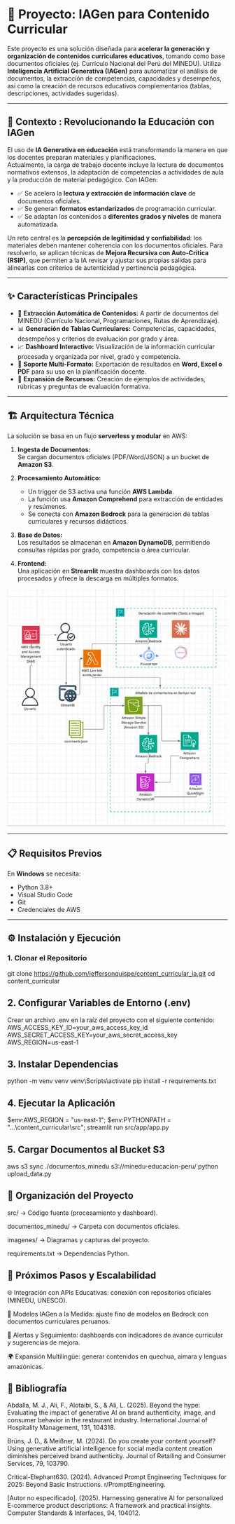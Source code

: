# 📘 Proyecto: IAGen para Contenido Curricular  

Este proyecto es una solución diseñada para **acelerar la generación y organización de contenidos curriculares educativos**, tomando como base documentos oficiales (ej. Currículo Nacional del Perú del MINEDU). Utiliza **Inteligencia Artificial Generativa (IAGen)** para automatizar el análisis de documentos, la extracción de competencias, capacidades y desempeños, así como la creación de recursos educativos complementarios (tablas, descripciones, actividades sugeridas).  

---

## 📌 Contexto : Revolucionando la Educación con IAGen  

El uso de **IA Generativa en educación** está transformando la manera en que los docentes preparan materiales y planificaciones.  
Actualmente, la carga de trabajo docente incluye la lectura de documentos normativos extensos, la adaptación de competencias a actividades de aula y la producción de material pedagógico. Con IAGen:  

- ✅ Se acelera la **lectura y extracción de información clave** de documentos oficiales.  
- ✅ Se generan **formatos estandarizados** de programación curricular.  
- ✅ Se adaptan los contenidos a **diferentes grados y niveles** de manera automatizada.  

Un reto central es la **percepción de legitimidad y confiabilidad**: los materiales deben mantener coherencia con los documentos oficiales. Para resolverlo, se aplican técnicas de **Mejora Recursiva con Auto-Crítica (RSIP)**, que permiten a la IA revisar y ajustar sus propias salidas para alinearlas con criterios de autenticidad y pertinencia pedagógica.  

---

## ✨ Características Principales  

- 📄 **Extracción Automática de Contenidos:** A partir de documentos del MINEDU (Currículo Nacional, Programaciones, Rutas de Aprendizaje).  
- 📊 **Generación de Tablas Curriculares:** Competencias, capacidades, desempeños y criterios de evaluación por grado y área.  
- 📈 **Dashboard Interactivo:** Visualización de la información curricular procesada y organizada por nivel, grado y competencia.  
- 🔄 **Soporte Multi-Formato:** Exportación de resultados en **Word, Excel o PDF** para su uso en la planificación docente.  
- 🎯 **Expansión de Recursos:** Creación de ejemplos de actividades, rúbricas y preguntas de evaluación formativa.  

---

## 🏗️ Arquitectura Técnica  

La solución se basa en un flujo **serverless y modular** en AWS:  

1. **Ingesta de Documentos:**  
   Se cargan documentos oficiales (PDF/Word/JSON) a un bucket de **Amazon S3**.  

2. **Procesamiento Automático:**  
   - Un trigger de S3 activa una función **AWS Lambda**.  
   - La función usa **Amazon Comprehend** para extracción de entidades y resúmenes.  
   - Se conecta con **Amazon Bedrock** para la generación de tablas curriculares y recursos didácticos.  

3. **Base de Datos:**  
   Los resultados se almacenan en **Amazon DynamoDB**, permitiendo consultas rápidas por grado, competencia o área curricular.  

4. **Frontend:**  
   Una aplicación en **Streamlit** muestra dashboards con los datos procesados y ofrece la descarga en múltiples formatos.  

![Diagrama de la Arquitectura](imagenes/arquitectura.png)  

---

## 📋 Requisitos Previos  

En **Windows** se necesita:  
- Python 3.8+  
- Visual Studio Code  
- Git  
- Credenciales de AWS  

---

## ⚙️ Instalación y Ejecución  

### 1. Clonar el Repositorio  

git clone https://github.com/jeffersonquispe/content_curricular_ia.git
cd content_curricular

## 2. Configurar Variables de Entorno (.env)

Crear un archivo .env en la raíz del proyecto con el siguiente contenido:
AWS_ACCESS_KEY_ID=your_aws_access_key_id
AWS_SECRET_ACCESS_KEY=your_aws_secret_access_key
AWS_REGION=us-east-1

## 3. Instalar Dependencias
python -m venv venv
venv\Scripts\activate
pip install -r requirements.txt

## 4. Ejecutar la Aplicación

$env:AWS_REGION = "us-east-1"; $env:PYTHONPATH = "...\content_curricular\src"; streamlit run src/app/app.py

## 5. Cargar Documentos al Bucket S3

aws s3 sync ./documentos_minedu s3://minedu-educacion-peru/
python upload_data.py

## 📂 Organización del Proyecto

src/ → Código fuente (procesamiento y dashboard).

documentos_minedu/ → Carpeta con documentos oficiales.

imagenes/ → Diagramas y capturas del proyecto.

requirements.txt → Dependencias Python.

## 🚀 Próximos Pasos y Escalabilidad

🌐 Integración con APIs Educativas: conexión con repositorios oficiales (MINEDU, UNESCO).

🔧 Modelos IAGen a la Medida: ajuste fino de modelos en Bedrock con documentos curriculares peruanos.

📡 Alertas y Seguimiento: dashboards con indicadores de avance curricular y sugerencias de mejora.

🌍 Expansión Multilingüe: generar contenidos en quechua, aimara y lenguas amazónicas.

## 📘 Bibliografía

Abdalla, M. J., Ali, F., Alotaibi, S., & Ali, L. (2025). Beyond the hype: Evaluating the impact of generative AI on brand authenticity, image, and consumer behavior in the restaurant industry. International Journal of Hospitality Management, 131, 104318.

Brüns, J. D., & Meißner, M. (2024). Do you create your content yourself? Using generative artificial intelligence for social media content creation diminishes perceived brand authenticity. Journal of Retailing and Consumer Services, 79, 103790.

Critical-Elephant630. (2024). Advanced Prompt Engineering Techniques for 2025: Beyond Basic Instructions. r/PromptEngineering.

[Autor no especificado]. (2025). Harnessing generative AI for personalized E-commerce product descriptions: A framework and practical insights. Computer Standards & Interfaces, 94, 104012.